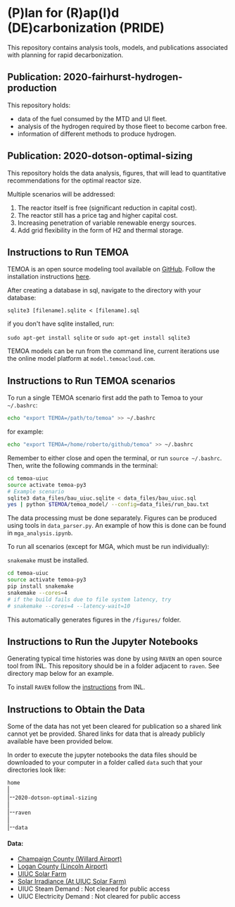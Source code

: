 # (P)lan for (R)ap(I)d (DE)carbonization (PRIDE)
This repository contains analysis tools, models, and publications associated with planning for rapid decarbonization.

## Publication: 2020-fairhurst-hydrogen-production
This repository holds:

- data of the fuel consumed by the MTD and UI fleet.
- analysis of the hydrogen required by those fleet to become carbon free.
- information of different methods to produce hydrogen.

## Publication: 2020-dotson-optimal-sizing
This repository holds the data analysis, figures, that will lead to quantitative recommendations for the optimal reactor size.

Multiple scenarios will be addressed:

1. The reactor itself is free (significant reduction in capital cost).
2. The reactor still has a price tag and higher capital cost.
3. Increasing penetration of variable renewable energy sources.
4. Add grid flexibility in the form of H2 and thermal storage.

## Instructions to Run TEMOA
TEMOA is an open source modeling tool available on [GitHub](https://github.com/TemoaProject/temoa). Follow the installation instructions [here](https://temoacloud.com/download/).

After creating a database in sql, navigate to the directory with your database:

``sqlite3 [filename].sqlite < [filename].sql``

if you don't have sqlite installed, run:

``sudo apt-get install sqlite`` or ``sudo apt-get install sqlite3``

TEMOA models can be run from the command line, current iterations use the online model platform at ``model.temoacloud.com``.

## Instructions to Run TEMOA scenarios
To run a single TEMOA scenario first add the path to Temoa to your ```~/.bashrc```:
```bash
echo "export TEMOA=/path/to/temoa" >> ~/.bashrc
```
for example:
```bash
echo "export TEMOA=/home/roberto/github/temoa" >> ~/.bashrc
```
Remember to either close and open the terminal, or run ```source ~/.bashrc```.
Then, write the following commands in the terminal:
```bash
cd temoa-uiuc
source activate temoa-py3
# Example scenario
sqlite3 data_files/bau_uiuc.sqlite < data_files/bau_uiuc.sql
yes | python $TEMOA/temoa_model/ --config=data_files/run_bau.txt
```
The data processing must be done separately. Figures can be produced using 
tools in ``data_parser.py``. An example of how this is done can be found in 
``mga_analysis.ipynb``.

To run all scenarios (except for MGA, which must be run individually):

``snakemake`` must be installed.

```bash
cd temoa-uiuc
source activate temoa-py3
pip install snakemake
snakemake --cores=4
# if the build fails due to file system latency, try
# snakemake --cores=4 --latency-wait=10
```
This automatically generates figures in the ``/figures/`` folder.

## Instructions to Run the Jupyter Notebooks

Generating typical time histories was done by using ``RAVEN`` an open source tool from INL. This repository should be in a folder adjacent to ``raven``. See directory map below for an example.

To install ``RAVEN`` follow the [instructions](https://github.com/idaholab/raven/wiki) from INL.

## Instructions to Obtain the Data

Some of the data has not yet been cleared for publication so a shared link cannot yet be provided.
Shared links for data that is already publicly available have been provided below.

In order to execute the jupyter notebooks the data files should be downloaded to your computer in a folder called
``data`` such that your directories look like:

``home``<br />
|<br />
|--``2020-dotson-optimal-sizing``<br />
|<br />
|--``raven``<br />
|<br />
|--``data``<br />

#### Data:

* [Champaign County (Willard Airport)](https://uofi.box.com/s/gy6nn3vqdbdxnxv073oqyeqpmoeeowkm)
* [Logan County (Lincoln Airport)](https://uofi.box.com/s/3b4498ua7fziof4ex3fu75zfcvio0h1l)
* [UIUC Solar Farm](https://uofi.box.com/s/0tohoujy4zhx7loaxt5m5w5qcocvxmp7)
* [Solar Irradiance (At UIUC Solar Farm)](https://uofi.box.com/s/ee8zq23cfotzpfw3d0txjuazq7raotpw)
* UIUC Steam Demand : Not cleared for public access
* UIUC Electricity Demand : Not cleared for public access
